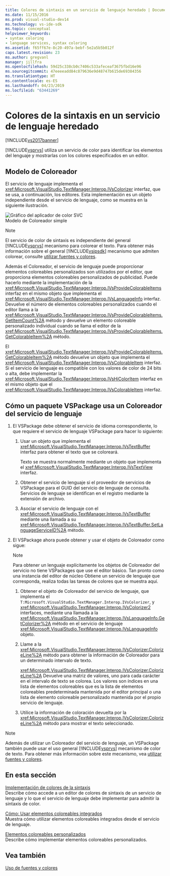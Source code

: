 ```yaml
---
title: Colores de sintaxis en un servicio de lenguaje heredado | Documentos de Microsoft
ms.date: 11/15/2016
ms.prod: visual-studio-dev14
ms.technology: vs-ide-sdk
ms.topic: conceptual
helpviewer_keywords:
- syntax coloring
- language services, syntax coloring
ms.assetid: f65ff67e-8c20-497a-bebf-5e2a5b5b012f
caps.latest.revision: 23
ms.author: gregvanl
manager: jillfra
ms.openlocfilehash: 59d25c338cb0c7406c533afeceaf3675fbd16e96
ms.sourcegitcommit: 47eeeeadd84c879636e9d48747b615de69384356
ms.translationtype: HT
ms.contentlocale: es-ES
ms.lasthandoff: 04/23/2019
ms.locfileid: "63441269"
---
```

# <a name="syntax-coloring-in-a-legacy-language-service"></a>Colores de la sintaxis en un servicio de lenguaje heredado
[!INCLUDE[vs2017banner](../../includes/vs2017banner.md)]

[!INCLUDE[vsprvs](../../includes/vsprvs-md.md)] utiliza un servicio de color para identificar los elementos del lenguaje y mostrarlas con los colores especificados en un editor.  
  
## <a name="colorizer-model"></a>Modelo de Coloreador  
 El servicio de lenguaje implementa el <xref:Microsoft.VisualStudio.TextManager.Interop.IVsColorizer> interfaz, que se usa, a continuación, los editores. Esta implementación es un objeto independiente desde el servicio de lenguaje, como se muestra en la siguiente ilustración.  
  
 ![Gráfico del aplicador de color SVC](../../extensibility/internals/media/figlgsvccolorizer.gif "FigLgSvcColorizer")  
Modelo de Coloreador simple  
  
> [!NOTE]
> El servicio de color de sintaxis es independiente del general [!INCLUDE[vsprvs](../../includes/vsprvs-md.md)] mecanismo para colorear el texto. Para obtener más información sobre el general [!INCLUDE[vsipsdk](../../includes/vsipsdk-md.md)] mecanismo que admiten colorear, consulte [utilizar fuentes y colores](../../extensibility/using-fonts-and-colors.md).  
  
 Además el Coloreador, el servicio de lenguaje puede proporcionar elementos coloreables personalizados son utilizados por el editor, que proporciona elementos coloreables personalizados de publicidad. Puede hacerlo mediante la implementación de la <xref:Microsoft.VisualStudio.TextManager.Interop.IVsProvideColorableItems> interfaz en el mismo objeto que implementa el <xref:Microsoft.VisualStudio.TextManager.Interop.IVsLanguageInfo> interfaz. Devuelve el número de elementos coloreables personalizados cuando el editor llama a la <xref:Microsoft.VisualStudio.TextManager.Interop.IVsProvideColorableItems.GetItemCount%2A> método y devuelve un elemento coloreable personalizado individual cuando se llama el editor de la <xref:Microsoft.VisualStudio.TextManager.Interop.IVsProvideColorableItems.GetColorableItem%2A> método.  
  
 El <xref:Microsoft.VisualStudio.TextManager.Interop.IVsProvideColorableItems.GetColorableItem%2A> método devuelve un objeto que implementa el <xref:Microsoft.VisualStudio.TextManager.Interop.IVsColorableItem> interfaz. Si el servicio de lenguaje es compatible con los valores de color de 24 bits o alta, debe implementar la <xref:Microsoft.VisualStudio.TextManager.Interop.IVsHiColorItem> interfaz en el mismo objeto que el <xref:Microsoft.VisualStudio.TextManager.Interop.IVsColorableItem> interfaz.  
  
## <a name="how-a-vspackage-uses-a-language-service-colorizer"></a>Cómo un paquete VSPackage usa un Coloreador del servicio de lenguaje  
  
1. El VSPackage debe obtener el servicio de idioma correspondiente, lo que requiere el servicio de lenguaje VSPackage para hacer lo siguiente:  
  
    1. Usar un objeto que implementa el <xref:Microsoft.VisualStudio.TextManager.Interop.IVsTextBuffer> interfaz para obtener el texto que se coloreará.  
  
         Texto se muestra normalmente mediante un objeto que implementa el <xref:Microsoft.VisualStudio.TextManager.Interop.IVsTextView> interfaz.  
  
    2. Obtener el servicio de lenguaje si el proveedor de servicios de VSPackage para el GUID del servicio de lenguaje de consulta. Servicios de lenguaje se identifican en el registro mediante la extensión de archivo.  
  
    3. Asociar el servicio de lenguaje con el <xref:Microsoft.VisualStudio.TextManager.Interop.IVsTextBuffer> mediante una llamada a su <xref:Microsoft.VisualStudio.TextManager.Interop.IVsTextBuffer.SetLanguageServiceID%2A> método.  
  
2. El VSPackage ahora puede obtener y usar el objeto de Coloreador como sigue:  
  
    > [!NOTE]
    > Para obtener un lenguaje explícitamente los objetos de Coloreador del servicio no tiene VSPackages que use el editor básico. Tan pronto como una instancia del editor de núcleo Obtiene un servicio de lenguaje que corresponda, realiza todas las tareas de colores que se muestra aquí.  
  
    1. Obtener el objeto de Coloreador del servicio de lenguaje, que implementa el `T:Microsoft.VisualStudio.TextManager.Interop.IVsColorizer`, y <xref:Microsoft.VisualStudio.TextManager.Interop.IVsColorizer2> interfaces, mediante una llamada a la <xref:Microsoft.VisualStudio.TextManager.Interop.IVsLanguageInfo.GetColorizer%2A> método en el servicio de lenguaje <xref:Microsoft.VisualStudio.TextManager.Interop.IVsLanguageInfo> objeto.  
  
    2. Llame a la <xref:Microsoft.VisualStudio.TextManager.Interop.IVsColorizer.ColorizeLine%2A> método para obtener la información de Coloreador para un determinado intervalo de texto.  
  
         <xref:Microsoft.VisualStudio.TextManager.Interop.IVsColorizer.ColorizeLine%2A> Devuelve una matriz de valores, uno para cada carácter en el intervalo de texto se colorea. Los valores son índices en una lista de elementos coloreables que es la lista de elementos coloreables predeterminada mantenida por el editor principal o una lista de elemento coloreable personalizado mantenida por el propio servicio de lenguaje.  
  
    3. Utilice la información de coloración devuelta por la <xref:Microsoft.VisualStudio.TextManager.Interop.IVsColorizer.ColorizeLine%2A> método para mostrar el texto seleccionado.  
  
> [!NOTE]
> Además de utilizar un Coloreador del servicio de lenguaje, un VSPackage también puede usar el uso general [!INCLUDE[vsprvs](../../includes/vsprvs-md.md)] mecanismo de color de texto. Para obtener más información sobre este mecanismo, vea [utilizar fuentes y colores](../../extensibility/using-fonts-and-colors.md).  
  
## <a name="in-this-section"></a>En esta sección  
 [Implementación de colores de la sintaxis](../../extensibility/internals/implementing-syntax-coloring.md)  
 Describe cómo accede a un editor de colores de sintaxis de un servicio de lenguaje y lo que el servicio de lenguaje debe implementar para admitir la sintaxis de color.  
  
 [Cómo: Usar elementos coloreables integrados](../../extensibility/internals/how-to-use-built-in-colorable-items.md)  
 Muestra cómo utilizar elementos coloreables integrados desde el servicio de lenguaje.  
  
 [Elementos coloreables personalizados](../../extensibility/internals/custom-colorable-items.md)  
 Describe cómo implementar elementos coloreables personalizados.  
  
## <a name="see-also"></a>Vea también  
 [Uso de fuentes y colores](../../extensibility/using-fonts-and-colors.md)
